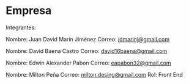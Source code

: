 # Empresa
Integrantes:

Nombre: Juan David Marín Jiménez 
Correo: jdmarinj@gmail.com

Nombre: David Baena Castro
Correo: david16baena@gmail.com

Nombre: Edwin Alexander Pabon
Correo: eapabon32@gmail.com

Nombre: Milton Peña
Correo: milton.desing@gmail.com
Rol: Front End
